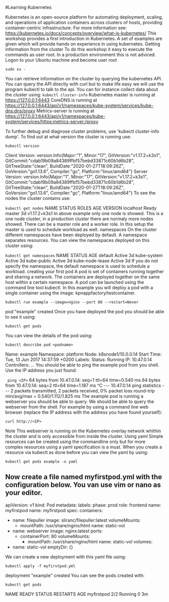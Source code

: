 #Learning Kubernetes

Kubernetes is an open-source platform for automating deployment, scaling, and operations of application containers across clusters of hosts, providing container-centric infrastructure.
For more information see: https://kubernetes.io/docs/concepts/overview/what-is-kubernetes/
This workshop provides a first introduction in Kubernetes. A set of examples are given which will provide hands on experience in using kubernetes.
Getting information from the cluster
To do this workshop it easy to execute the commands as user root. In a production environment this is not adviced. Logon to your Ubuntu machine and become user root
```
sudo su -
```
You can retrieve information on the cluster by querying the kubernetes API.
You can query the API directly with curl but to make life easy we will use the program kubectl to talk to the api. You can for instance collect data about the cluster using:
``` kubectl cluster-info ```
Kubernetes master is running at https://127.0.0.1:6443
CoreDNS is running at https://127.0.0.1:6443/api/v1/namespaces/kube-system/services/kube-dns:dns/proxy
Metrics-server is running at https://127.0.0.1:6443/api/v1/namespaces/kube-system/services/https:metrics-server:/proxy

To further debug and diagnose cluster problems, use 'kubectl cluster-info dump'.
To find out at what version the cluster is running use:

``` kubectl version ```

Client Version: version.Info{Major:"1", Minor:"17", GitVersion:"v1.17.2+k3s1", GitCommit:"cdab19b09a84389ffbf57bebd33871c60b1d6b28", GitTreeState:"clean", BuildDate:"2020-01-27T18:09:26Z", GoVersion:"go1.13.6", Compiler:"gc", Platform:"linux/amd64"}
Server Version: version.Info{Major:"1", Minor:"17", GitVersion:"v1.17.2+k3s1", GitCommit:"cdab19b09a84389ffbf57bebd33871c60b1d6b28", GitTreeState:"clean", BuildDate:"2020-01-27T18:09:26Z", GoVersion:"go1.13.6", Compiler:"gc", Platform:"linux/amd64"}
To see the nodes the cluster contains use:

``` kubectl get nodes ```
NAME        STATUS   ROLES    AGE   VERSION
localhost   Ready    master   3d    v1.17.2+k3s1
In above example only one node is showed. This is a one node cluster, in a production cluster there are normaly more nodes showed. There can be a master role and a worker role. In this setup the master is used to schedule workload as well.
namespaces
On the cluster different namespaces have been deployed by default. A namespace separates resources. You can view the namespaces deployed on this cluster using:

``` kubectl get namespaces ```
NAME              STATUS   AGE
default           Active   3d
kube-system       Active   3d
kube-public       Active   3d
kube-node-lease   Active   3d
If you do not specify the namespace, the default namespace is used to schedule a workload.
creating your first pod
A pod is set of containers running together and sharing a network. The containers are deployed together on the same host within a certain namespace. A pod can be launched using the command line tool kubectl.
In this example you will deploy a pod with a single container using the image: kpnappfactory/testcontainer.
```
kubectl run example --image=nginx --port 80 --restart=Never
```
pod "example" created
Once you have deployed the pod you should be able to see it using:
```
kubectl get pods
```
You can view the details of the pod using:
```
kubectl describe pod <podname>
```
Name:       example
Namespace:  platform
Node:       k8snode1/10.0.0.14
Start Time: Tue, 13 Jun 2017 14:37:59 +0200
Labels:     <none>
Status:     Running
IP:     10.47.0.14
Controllers:    <none>
...
You should be able to ping the example pod from you shell. Use the IP address you just found:
  
``` ping <IP>``` 
64 bytes from 10.47.0.14: seq=1 ttl=64 time=0.540 ms
64 bytes from 10.47.0.14: seq=2 ttl=64 time=1.187 ms
^C
--- 10.47.0.14 ping statistics ---
2 packets transmitted, 2 packets received, 0% packet loss
round-trip min/avg/max = 0.540/1.112/1.825 ms
The example pod is running a webserver you should be able to query. We should be able to query the webserver from the shell. For example by using a command line web browser (replace the IP address with the address you have found yourself):
```
curl http://<IP>
```
Note This webserver is running on the Kubernetes overlay network whithin the cluster and is only accessible from inside the cluster.
Using yaml
Simple resources can be created using the commandline only but for more complex resources using a yaml specification is a must. When you create a resource via kubectl as done before you can view the yaml by using:

``` kubectl get pods example -o yaml ```

Now create a file named myfirstpod.yml with the configuration below. You van use vim or nano as your editor.
---
apiVersion: v1
kind: Pod
metadata:
  labels:
    phase: prod
    role: frontend
    name: myfirstpod
  name: myfirstpod
spec:
  containers:
  - name: filepuller
    image: sliranc/filepuller:latest
    volumeMounts:
    - mountPath: /usr/share/nginx/html
      name: static-vol
  - name: webserver
    image: nginx:latest
    ports:
    - containerPort: 80
    volumeMounts:
      - mountPath: /usr/share/nginx/html
        name: static-vol
  volumes:
  - name: static-vol
    emptyDir: {}
    
We can create a new deployment with this yaml file using:

``` kubectl apply -f myfirstpod.yml ```

deployment "example" created
You can see the pods created with:

``` kubectl get pods ```

NAME                             READY     STATUS              RESTARTS   AGE
myfirstpod                       2/2       Running             0          3m
